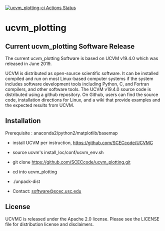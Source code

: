 
[![ucvm_plotting-ci Actions Status](https://github.com/SCECcode/ucvm_plotting/workflows/ucvm_plotting-ci/badge.svg)](https://github.com/SCECcode/ucvm_plotting/actions)


# ucvm_plotting

## Current ucvm_plotting Software Release

The current ucvm_plotting Software is based on UCVM v19.4.0 which was released in June 2019. 

UCVM is distributed as open-source scientific software. It can be installed compiled and run on most Linux-based computer systems if the system includes software development tools including Python, C, and Fortran compilers, and other software tools. The UCVM v19.4.0 source code is distributed using a github repository. On Github, users can find the source code, installation directions for Linux, and a wiki that provide examples and the expected results from UCVM.


## Installation

Prerequisite :  anaconda2/python2/matplotlib/basemap

* install UCVM per instruction, https://github.com/SCECcode/UCVMC
* source ucvm's install_loc/conf/ucvm_env.sh
* git clone https://github.com/SCECcode/ucvm_plotting.git
* cd into ucvm_plotting
* ./unpack-dist

* Contact: software@scec.usc.edu

## License
UCVMC is released under the Apache 2.0 license. Please see the LICENSE file for distribution license and disclaimers.
